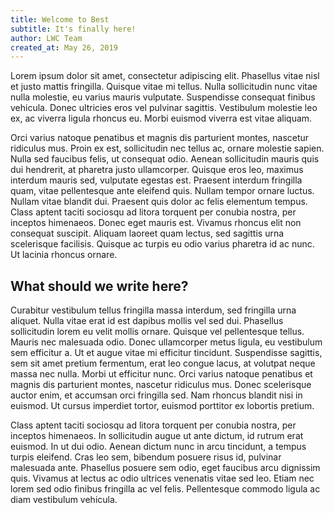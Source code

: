 ```yaml
---
title: Welcome to Best
subtitle: It's finally here!
author: LWC Team
created_at: May 26, 2019
---
```


Lorem ipsum dolor sit amet, consectetur adipiscing elit. Phasellus vitae nisl et justo mattis fringilla. Quisque vitae mi tellus. Nulla sollicitudin nunc vitae nulla molestie, eu varius mauris vulputate. Suspendisse consequat finibus vehicula. Donec ultricies eros vel pulvinar sagittis. Vestibulum molestie leo ex, ac viverra ligula rhoncus eu. Morbi euismod viverra est vitae aliquam.

Orci varius natoque penatibus et magnis dis parturient montes, nascetur ridiculus mus. Proin ex est, sollicitudin nec tellus ac, ornare molestie sapien. Nulla sed faucibus felis, ut consequat odio. Aenean sollicitudin mauris quis dui hendrerit, at pharetra justo ullamcorper. Quisque eros leo, maximus interdum mauris sed, vulputate egestas est. Praesent interdum fringilla quam, vitae pellentesque ante eleifend quis. Nullam tempor ornare luctus. Nullam vitae blandit dui. Praesent quis dolor ac felis elementum tempus. Class aptent taciti sociosqu ad litora torquent per conubia nostra, per inceptos himenaeos. Donec eget mauris est. Vivamus rhoncus elit non consequat suscipit. Aliquam laoreet quam lectus, sed sagittis urna scelerisque facilisis. Quisque ac turpis eu odio varius pharetra id ac nunc. Ut lacinia rhoncus ornare.

## What should we write here?

Curabitur vestibulum tellus fringilla massa interdum, sed fringilla urna aliquet. Nulla vitae erat id est dapibus mollis vel sed dui. Phasellus sollicitudin lorem eu velit mollis ornare. Quisque vel pellentesque tellus. Mauris nec malesuada odio. Donec ullamcorper metus ligula, eu vestibulum sem efficitur a. Ut et augue vitae mi efficitur tincidunt. Suspendisse sagittis, sem sit amet pretium fermentum, erat leo congue lacus, at volutpat neque massa nec nulla. Morbi ut efficitur nunc. Orci varius natoque penatibus et magnis dis parturient montes, nascetur ridiculus mus. Donec scelerisque auctor enim, et accumsan orci fringilla sed. Nam rhoncus blandit nisi in euismod. Ut cursus imperdiet tortor, euismod porttitor ex lobortis pretium.

Class aptent taciti sociosqu ad litora torquent per conubia nostra, per inceptos himenaeos. In sollicitudin augue ut ante dictum, id rutrum erat euismod. In ut dui odio. Aenean dictum nunc in arcu tincidunt, a tempus turpis eleifend. Cras leo sem, bibendum posuere risus id, pulvinar malesuada ante. Phasellus posuere sem odio, eget faucibus arcu dignissim quis. Vivamus at lectus ac odio ultrices venenatis vitae sed leo. Etiam nec lorem sed odio finibus fringilla ac vel felis. Pellentesque commodo ligula ac diam vestibulum vehicula.

